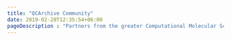 ```yaml
---
title: "QCArchive Community"
date: 2019-02-28T12:35:54+06:00
pageDescription : "Partners from the greater Computational Molecular Sciences doing awesome things with the QCArchive."
---
```



